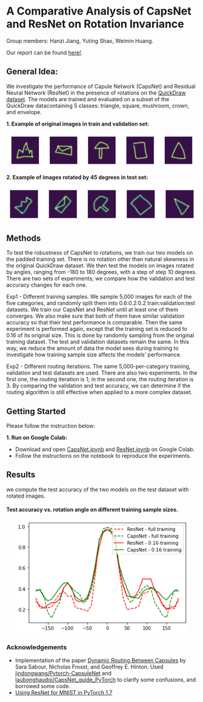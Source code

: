 # A Comparative Analysis of CapsNet and ResNet on Rotation Invariance
Group members: Hanzi Jiang, Yuting Shao, Weimin Huang.

Our report can be found [here!](https://github.com/HanziJiang/CapsNet-ResNet-Performance-Analysis/blob/main/A%20Comparative%20Analysis%20of%20CapsNet%20and%20ResNet%20on%20Rotation%20Invariance.pdf).

## General Idea:
We investigate the performance of Capule Network (CapsNet) and Residual Neural Network (ResNet) in the presence of rotations on the [QuickDraw dataset](https://github.com/googlecreativelab/quickdraw-dataset). The models are trained and evaluated on a subset of the QuickDraw datacontaining 5 classes: triangle, square, mushroom, crown, and envelope.

__1. Example of original images in train and validation set:__
<p align="center">
  <img  src="https://github.com/HanziJiang/CapsNet-ResNet-Performance-Analysis/blob/main/images/train_example.jpeg">
</p>

__2. Example of images rotated by 45 degrees in test set:__
<p align="center">
  <img  src="https://github.com/HanziJiang/CapsNet-ResNet-Performance-Analysis/blob/main/images/test_with_rotate_example.jpeg">
</p>

## Methods
To test the robustness of CapsNet to rotations, we train our two models on the padded training set. There is no rotation other than natural skewness in the original QuickDraw dataset. We then test the models on images rotated by angles, ranging from -180 to 180 degrees, with a step of step 10 degrees. There are two sets of experiments; we compare how the validation and test accuracy changes for each one.

Exp1 - Different training samples. We sample 5,000 images for each of the five categories, and randomly split them into 0.6:0.2:0.2 train:validation:test datasets. We train our CapsNet and ResNet until at least one of them converges. We also make sure that both of them have similar validation accuracy so that their test performance is comparable. Then the same experiment is performed again, except that the training set is reduced to 0.16 of its original size. This is done by randomly sampling from the original training dataset. The test and validation datasets remain the same. In this way, we reduce the amount of data the model sees during training to investigate how training sample size affects the models’ performance.

Exp2 - Different routing iterations. The same 5,000-per-category training, validation and test datasets are used. There are also two experiments. In the first one, the routing iteration is 1; in the second one, the routing iteration is 3. By comparing the validation and test accuracy, we can determine if the routing algorithm is still effective when applied to a more complex dataset.

## Getting Started
Please follow the instruction below:

__1. Run on Google Colab:__
  * Download and open [CapsNet.ipynb](https://github.com/HanziJiang/CapsNet-ResNet-Performance-Analysis/blob/main/CapsNet.ipynb) and [ResNet.ipynb](https://github.com/HanziJiang/CapsNet-ResNet-Performance-Analysis/blob/main/ResNet.ipynb) on Google Colab.
  * Follow the instructions on the notebook to reproduce the experiments.
  

## Results
we compute the test accuracy of the two models on the test dataset with rotated images.

#### Test accuracy vs. rotation angle on different training sample sizes.
<p align="center">
  <img width="460" height="300" src="https://github.com/HanziJiang/CapsNet-ResNet-Performance-Analysis/blob/main/images/sample_size_acc.png">
</p>



### Acknowledgements
* Implementation of the paper [Dynamic Routing Between Capsules](https://arxiv.org/pdf/1710.09829.pdf) by Sara Sabour, Nicholas Frosst, and Geoffrey E. Hinton. Used [jindongwang/Pytorch-CapsuleNet](https://github.com/jindongwang/Pytorch-CapsuleNet) and [laubonghaudoi/CapsNet_guide_PyTorch](https://github.com/laubonghaudoi/CapsNet_guide_PyTorch) to clarify some confusions, and borrowed some code.
* [Using ResNet for MNIST in PyTorch 1.7](https://zablo.net/blog/post/pytorch-resnet-mnist-jupyter-notebook-2021/)

